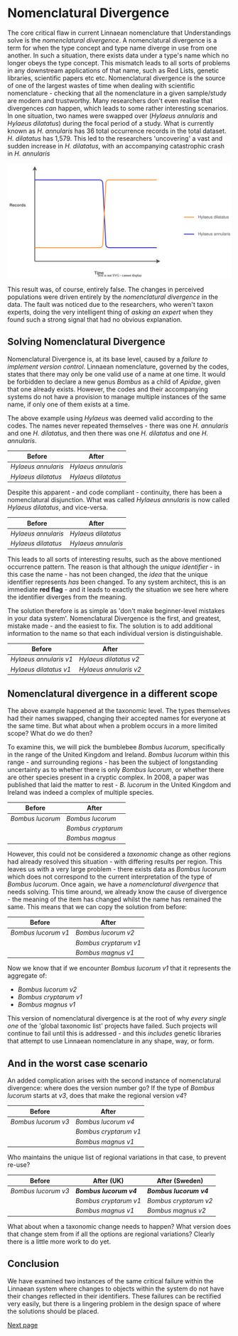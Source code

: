# Nomenclatural Divergence
The core critical flaw in current Linnaean nomenclature that Understandings solve is the *nomenclatural divergence*. A nomenclatural divergence is a term for when the type concept and type name diverge in use from one another. In such a situation, there exists data under a type's name which no longer obeys the type concept. This mismatch leads to all sorts of problems in any downstream applications of that name, such as Red Lists, genetic libraries, scientific papers etc etc. Nomenclatural divergence is the source of one of the largest wastes of time when dealing with scientific nomenclature - checking that all the nomenclature in a given sample/study are modern and trustworthy. Many researchers don't even realise that divergences *can* happen, which leads to some rather interesting scenarios. In one situation, two names were swapped over (*Hylaeus annularis* and *Hylaeus dilatatus*) during the focal period of a study. What is currently known as *H. annularis* has 36 total occurrence records in the total dataset. *H. dilatatus* has 1,579. This led to the researchers 'uncovering' a vast and sudden increase in *H. dilatatus*, with an accompanying catastrophic crash in *H. annularis*

![](image/hylaeus.drawio.svg)

This result was, of course, entirely false. The changes in perceived populations were driven entirely by the *nomenclatural divergence* in the data. The fault was noticed due to the researchers, who weren't taxon experts, doing the very intelligent thing of *asking an expert* when they found such a strong signal that had no obvious explanation.

## Solving Nomenclatural Divergence
Nomenclatural Divergence is, at its base level, caused by a *failure to implement version control*. Linnaean nomenclature, governed by the codes, states that there may only be one valid use of a name at one time. It would be forbidden to declare a new genus *Bombus* as a child of *Apidae*, given that one already exists. However, the codes and their accompanying systems do not have a provision to manage multiple instances of the same name, if only one of them exists at a time.

The above example using *Hylaeus* was deemed valid according to the codes. The names never repeated themselves - there was one *H. annularis* and one *H. dilatatus*, and then there was one *H. dilatatus* and one *H. annularis*.

|Before|After|
|---|---|
|*Hylaeus annularis*|*Hylaeus annularis*|
|*Hylaeus dilatatus*|*Hylaeus dilatatus*|

Despite this apparent - and code compliant - continuity, there has been a nomenclatural disjunction. What was called *Hylaeus annularis* is now called *Hylaeus dilatatus*, and vice-versa.

|Before|After|
|---|---|
|*Hylaeus annularis*|*Hylaeus dilatatus*|
|*Hylaeus dilatatus*|*Hylaeus annularis*|

This leads to all sorts of interesting results, such as the above mentioned occurrence pattern. The reason is that although the *unique identifier* - in this case the name - has not been changed, the *idea* that the unique identifier represents *has* been changed. To any system architect, this is an immediate **red flag** - and it leads to exactly the situation we see here where the identifier diverges from the meaning.

The solution therefore is as simple as 'don't make beginner-level mistakes in your data system'. Nomenclatural Divergence is the first, and greatest, mistake made - and the easiest to fix. The solution is to add additional information to the name so that each individual version is distinguishable.

|Before|After|
|---|---|
|*Hylaeus annularis v1*|*Hylaeus dilatatus v2*|
|*Hylaeus dilatatus v1*|*Hylaeus annularis v2*|

## Nomenclatural divergence in a different scope
The above example happened at the taxonomic level. The types themselves had their names swapped, changing their accepted names for everyone at the same time. But what about when a problem occurs in a more limited scope? What do we do then?

To examine this, we will pick the bumblebee *Bombus lucorum*, specifically in the range of the United Kingdom and Ireland. *Bombus lucorum* within this range - and surrounding regions - has been the subject of longstanding uncertainty as to whether there is only *Bombus lucorum*, or whether there are other species present in a cryptic complex. In 2008, a paper was published that laid the matter to rest - *B. lucorum* in the United Kingdom and Ireland was indeed a complex of multiple species.

|Before|After|
|---|---|
|*Bombus lucorum*|*Bombus lucorum*|
||*Bombus cryptarum*|
||*Bombus magnus*|


However, this could not be considered a *taxonomic* change as other regions had already resolved this situation - with differing results per region. This leaves us with a very large problem - there exists data as *Bombus lucorum* which does not correspond to the current interpretation of the type of *Bombus lucorum*. Once again, we have a *nomenclatural divergence* that needs solving. This time around, we already know the cause of divergence - the meaning of the item has changed whilst the name has remained the same. This means that we can copy the solution from before:

|Before|After|
|---|---|
|*Bombus lucorum v1*|*Bombus lucorum v2*|
||*Bombus cryptarum v1*|
||*Bombus magnus v1*|

Now we know that if we encounter *Bombus lucorum v1* that it represents the aggregate of:

- *Bombus lucorum v2*
- *Bombus cryptarum v1*
- *Bombus magnus v1*

This version of nomenclatural divergence is at the root of why *every single one* of the 'global taxonomic list' projects have failed. Such projects will continue to fail until this is addressed - and this *includes* genetic libraries that attempt to use Linnaean nomenclature in any shape, way, or form.

## And in the worst case scenario
An added complication arises with the second instance of nomenclatural divergence: where does the version number go? If the type of *Bombus lucorum* starts at *v3*, does that make the regional version *v4*?

|Before|After|
|---|---|
|*Bombus lucorum v3*|*Bombus lucorum v4*|
||*Bombus cryptarum v1*|
||*Bombus magnus v1*|

Who maintains the unique list of regional variations in that case, to prevent re-use? 

|Before|After (UK)|After (Sweden)
|---|---|---|
|*Bombus lucorum v3*|***Bombus lucorum v4***|***Bombus lucorum v4***|
||*Bombus cryptarum v1*|*Bombus cryptarum v2*|
||*Bombus magnus v1*|*Bombus magnus v2*|

What about when a taxonomic change needs to happen? What version does that change stem from if all the options are regional variations? Clearly there is a little more work to do yet.

## Conclusion
We have examined two instances of the same critical failure within the Linnaean system where changes to objects within the system do not have their changes reflected in their identifiers. These failures can be rectified very easily, but there is a lingering problem in the design space of where the solutions should be placed.

[Next page](./layers-in-taxonomy.md)